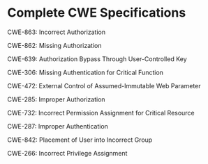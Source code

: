 

# Complete CWE Specifications

CWE-863: Incorrect Authorization

CWE-862: Missing Authorization

CWE-639: Authorization Bypass Through User-Controlled Key

CWE-306: Missing Authentication for Critical Function

CWE-472: External Control of Assumed-Immutable Web Parameter

CWE-285: Improper Authorization

CWE-732: Incorrect Permission Assignment for Critical Resource

CWE-287: Improper Authentication

CWE-842: Placement of User into Incorrect Group

CWE-266: Incorrect Privilege Assignment